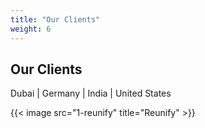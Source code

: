 ```yaml
---
title: "Our Clients"
weight: 6
---
```


## Our Clients

Dubai | Germany | India | United States

{{< image src="1-reunify" title="Reunify" >}}

